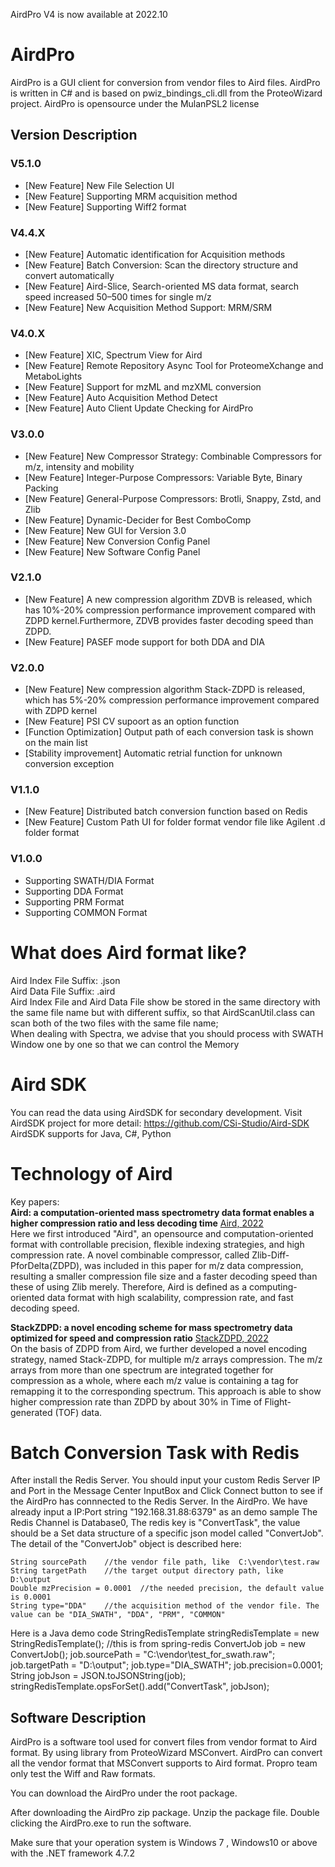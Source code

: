 AirdPro V4 is now available at 2022.10

# AirdPro
AirdPro is a GUI client for conversion from vendor files to Aird files. AirdPro is written in C# and is based on pwiz_bindings_cli.dll from the ProteoWizard project.
AirdPro is opensource under the MulanPSL2 license

## Version Description
### V5.1.0
- [New Feature] New File Selection UI
- [New Feature] Supporting MRM acquisition method
- [New Feature] Supporting Wiff2 format

### V4.4.X
- [New Feature] Automatic identification for Acquisition methods
- [New Feature] Batch Conversion: Scan the directory structure and convert automatically
- [New Feature] Aird-Slice, Search-oriented MS data format, search speed increased 50–500 times for single m/z
- [New Feature] New Acquisition Method Support: MRM/SRM

### V4.0.X
- [New Feature] XIC, Spectrum View for Aird
- [New Feature] Remote Repository Async Tool for ProteomeXchange and MetaboLights
- [New Feature] Support for mzML and mzXML conversion
- [New Feature] Auto Acquisition Method Detect
- [New Feature] Auto Client Update Checking for AirdPro

### V3.0.0
- [New Feature] New Compressor Strategy: Combinable Compressors for m/z, intensity and mobility
- [New Feature] Integer-Purpose Compressors: Variable Byte, Binary Packing
- [New Feature] General-Purpose Compressors: Brotli, Snappy, Zstd, and Zlib
- [New Feature] Dynamic-Decider for Best ComboComp
- [New Feature] New GUI for Version 3.0
- [New Feature] New Conversion Config Panel
- [New Feature] New Software Config Panel


### V2.1.0
- [New Feature] A new compression algorithm ZDVB is released, which has 10%-20% compression performance improvement compared with ZDPD kernel.Furthermore, ZDVB provides faster decoding speed than ZDPD.
- [New Feature] PASEF mode support for both DDA and DIA

### V2.0.0
- [New Feature] New compression algorithm Stack-ZDPD is released, which has 5%-20% compression performance improvement compared with ZDPD kernel
- [New Feature] PSI CV supoort as an option function
- [Function Optimization] Output path of each conversion task is shown on the main list
- [Stability improvement] Automatic retrial function for unknown conversion exception

### V1.1.0
- [New Feature] Distributed batch conversion function based on Redis
- [New Feature] Custom Path UI for folder format vendor file like Agilent .d folder format 

### V1.0.0
- Supporting SWATH/DIA Format 
- Supporting DDA Format 
- Supporting PRM Format
- Supporting COMMON Format

# What does Aird format like?
Aird Index File Suffix: .json <br/>
Aird Data File Suffix: .aird <br/>
Aird Index File and Aird Data File show be stored in the same directory with the same file name but with different suffix, so that AirdScanUtil.class can scan both of the two files with the same file name;<br/>
When dealing with Spectra, we advise that you should process with SWATH Window one by one so that we can control the Memory

# Aird SDK
You can read the data using AirdSDK for secondary development. 
Visit AirdSDK project for more detail: https://github.com/CSi-Studio/Aird-SDK
AirdSDK supports for Java, C#, Python

# Technology of Aird
Key papers: <br/>
**Aird: a computation‑oriented mass spectrometry data format enables a higher compression ratio and less decoding time**
[Aird, 2022](https://bmcbioinformatics.biomedcentral.com/articles/10.1186/s12859-021-04490-0)<br/>
Here we first introduced "Aird", an opensource and computation-oriented format with controllable precision, flexible indexing strategies, and high compression rate. A novel combinable compressor, called Zlib-Diff-PforDelta(ZDPD), was included in this paper for m/z data compression, resulting a smaller compression file size and a faster decoding speed than these of using Zlib merely. Therefore, Aird is defined as a computing-oriented data format with high scalability, compression rate, and fast decoding speed. <br/>

**StackZDPD: a novel encoding scheme for mass spectrometry data optimized for speed and compression ratio**
[StackZDPD, 2022](https://www.nature.com/articles/s41598-022-09432-1#:~:text=StackZDPD%3A%20a%20novel%20encoding%20scheme%20for%20mass%20spectrometry,optimized%20for%20speed%20and%20compression%20ratio%20Jinyin%20Wang%2C?msclkid=f8f65fe2cfa311ec90e805c6152deb6a)<br/>
On the basis of ZDPD from Aird, we further developed a novel encoding strategy, named Stack-ZDPD, for multiple m/z arrays compression. The m/z arrays from more than one spectrum are integrated together for compression as a whole, where each m/z value is containing a tag for remapping it to the corresponding spectrum. This approach is able to show higher compression rate than ZDPD by about 30% in Time of Flight-generated (TOF) data. 

# Batch Conversion Task with Redis
After install the Redis Server. You should input your custom Redis Server IP and Port in the Message Center InputBox and Click Connect button to see if the AirdPro has connnected to the Redis Server.
In the AirdPro. We have already input a IP:Port string "192.168.31.88:6379" as an demo sample
The Redis Channel is Database0, The redis key is "ConvertTask", the value should be a Set data structure of a specific json model called "ConvertJob".
The detail of the "ConvertJob" object is described here:

    String sourcePath    //the vendor file path, like  C:\vendor\test.raw
    String targetPath    //the target output directory path, like D:\output
    Double mzPrecision = 0.0001  //the needed precision, the default value is 0.0001
    String type="DDA"    //the acquisition method of the vendor file. The value can be "DIA_SWATH", "DDA", "PRM", "COMMON"

Here is a Java demo code
    StringRedisTemplate stringRedisTemplate = new StringRedisTemplate(); //this is from spring-redis
    ConvertJob job = new ConvertJob();
    job.sourcePath = "C:\vendor\test_for_swath.raw";
    job.targetPath = "D:\output";
    job.type="DIA_SWATH";
    job.precision=0.0001;
    String jobJson = JSON.toJSONString(job);
    stringRedisTemplate.opsForSet().add("ConvertTask", jobJson);

## Software Description
AirdPro is a software tool used for convert files from vendor format to Aird format.
By using library from ProteoWizard MSConvert. AirdPro can convert all the vendor format that MSConvert supports to Aird format.
Propro team only test the Wiff and Raw formats.

You can download the AirdPro under the root package.

After downloading the AirdPro zip package. Unzip the package file. Double clicking the AirdPro.exe to run the software.

Make sure that your operation system is Windows 7 , Windows10 or above with the .NET framework 4.7.2
